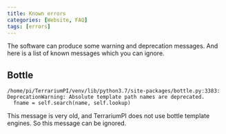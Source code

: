 ```yaml
---
title: Known errors
categories: [Website, FAQ]
tags: [errors]
---
```


The software can produce some warning and deprecation messages. And here is a list of known messages which you can ignore.

## Bottle
```
/home/pi/TerrariumPI/venv/lib/python3.7/site-packages/bottle.py:3383: DeprecationWarning: Absolute template path names are deprecated.
  fname = self.search(name, self.lookup)
```

This message is very old, and TerrariumPI does not use bottle template engines. So this message can be ignored.
